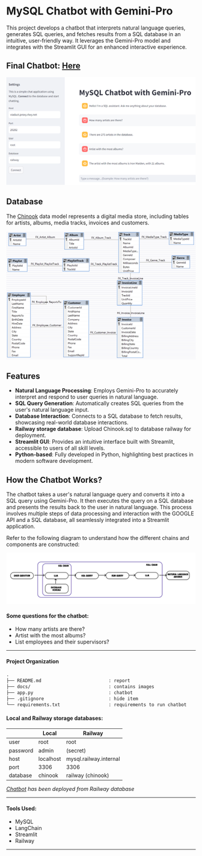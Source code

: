 # MySQL Chatbot with Gemini-Pro

This project develops a chatbot that interprets natural language queries, generates SQL queries, and fetches results from a SQL database in an intuitive, user-friendly way. It leverages the Gemini-Pro model and integrates with the Streamlit GUI for an enhanced interactive experience.

## Final Chatbot: [Here](https://chatbot-mysql-gemini.streamlit.app/?embed_options=light_theme) 
![Chatbot](./docs/chatbot.png)

## Database
The [Chinook](https://githuz`b.com/lerocha/chinook-database) data model represents a digital media store, including tables for artists, albums, media tracks, invoices and customers.    

![Diagrams](./docs/database-chinook.png)


## Features
- **Natural Language Processing**: Employs Gemini-Pro to accurately interpret and respond to user queries in natural language.
- **SQL Query Generation**: Automatically creates SQL queries from the user's natural language input.
- **Database Interaction**: Connects to a SQL database to fetch results, showcasing real-world database interactions.
- **Railway storage database**: Upload Chinook.sql to database railway for deployment.
- **Streamlit GUI**: Provides an intuitive interface built with Streamlit, accessible to users of all skill levels.
- **Python-based**: Fully developed in Python, highlighting best practices in modern software development.
## How the Chatbot Works?

The chatbot takes a user's natural language query and converts it into a SQL query using Gemini-Pro. It then executes the query on a SQL database and presents the results back to the user in natural language. This process involves multiple steps of data processing and interaction with the GOOGLE API and a SQL database, all seamlessly integrated into a Streamlit application.

Refer to the following diagram to understand how the different chains and components are constructed:

![Chatbot Architecture](./docs/mysql-chains.png)


#### Some questions for the chatbot:
- How many artists are there?
- Artist with the most albums?
- List employees and their supervisors?
---

#### Project Organization
```
.
├── README.md                         : report
├── docs/                             : contains images
├── app.py                            : chatbot
├── .gitignore                        : hide item
└── requirements.txt                  : requirements to run chatbot  
```
#### Local and Railway storage databases:
|   |Local   | Railway  |  
|---|---|---|
| user  |  root |   root|  
| password | admin  | (secret)  | 
| host  | localhost  | mysql.railway.internal  |  
| port  | 3306  | 3306  |  
| database  | chinook  |  railway (chinook) |  

*[Chatbot](https://chatbot-mysql-gemini.streamlit.app/?embed_options=light_theme) has been deployed from Railway database*

---

#### Tools Used:
- MySQL
- LangChain
- Streamlit
- Railway
---